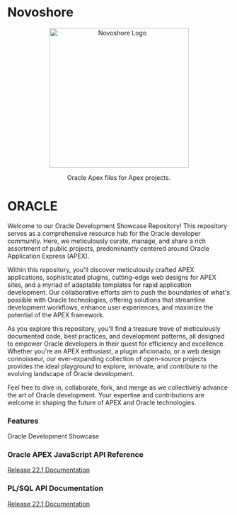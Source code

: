 # Novoshore
<p align="center">
  <a href="https://www.novoshore.com/" target="blank"><img src="https://www.novoshore.com/wp-content/uploads/2018/08/n-ugly-3-e1534939287262.png" width="315" alt="Novoshore Logo" /></a>
</p>
<p align="center">Oracle Apex files for Apex projects.</p>

# ORACLE
Welcome to our Oracle Development Showcase Repository! This repository serves as a comprehensive resource hub for the Oracle developer community. Here, we meticulously curate, manage, and share a rich assortment of public projects, predominantly centered around Oracle Application Express (APEX).

Within this repository, you'll discover meticulously crafted APEX applications, sophisticated plugins, cutting-edge web designs for APEX sites, and a myriad of adaptable templates for rapid application development. Our collaborative efforts aim to push the boundaries of what's possible with Oracle technologies, offering solutions that streamline development workflows, enhance user experiences, and maximize the potential of the APEX framework.

As you explore this repository, you'll find a treasure trove of meticulously documented code, best practices, and development patterns, all designed to empower Oracle developers in their quest for efficiency and excellence. Whether you're an APEX enthusiast, a plugin aficionado, or a web design connoisseur, our ever-expanding collection of open-source projects provides the ideal playground to explore, innovate, and contribute to the evolving landscape of Oracle development.

Feel free to dive in, collaborate, fork, and merge as we collectively advance the art of Oracle development. Your expertise and contributions are welcome in shaping the future of APEX and Oracle technologies.

### Features

Oracle Development Showcase

### Oracle APEX JavaScript API Reference

<p align="left">
  <a href="https://docs.oracle.com/en/database/oracle/apex/22.1/aexjs/toc.html" target="blank">Release 22.1 Documentation</a>
</p>

### PL/SQL API Documentation

<p align="left">
  <a href="https://docs.oracle.com/en/database/oracle/apex/22.1/aeapi/toc.htm" target="blank">Release 22.1 Documentation</a>
</p>